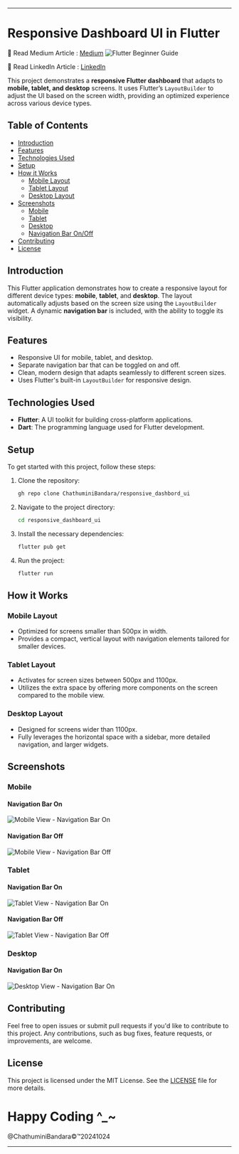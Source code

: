 
---

# Responsive Dashboard UI in Flutter 

🔗 Read Medium Article : [Medium](https://medium.com/@chathubandara500/getting-started-with-flutter-a-beginners-guide-87dfa07c531a)
![Flutter Beginner Guide](./assets/flutterBeginner.png)


🔗 Read LinkedIn Article : [LinkedIn](https://www.linkedin.com/posts/chathuminibandara_are-you-ready-to-embark-on-a-journey-into-activity-7254970391016701953-CR54?utm_source=share&utm_medium=member_desktop)

This project demonstrates a **responsive Flutter dashboard** that adapts to **mobile, tablet, and desktop** screens. It uses Flutter’s `LayoutBuilder` to adjust the UI based on the screen width, providing an optimized experience across various device types.

## Table of Contents
- [Introduction](#introduction)
- [Features](#features)
- [Technologies Used](#technologies-used)
- [Setup](#setup)
- [How it Works](#how-it-works)
  - [Mobile Layout](#mobile-layout)
  - [Tablet Layout](#tablet-layout)
  - [Desktop Layout](#desktop-layout)
- [Screenshots](#screenshots)
  - [Mobile](#mobile)
  - [Tablet](#tablet)
  - [Desktop](#desktop)
  - [Navigation Bar On/Off](#navigation-bar-onoff)
- [Contributing](#contributing)
- [License](#license)

## Introduction

This Flutter application demonstrates how to create a responsive layout for different device types: **mobile**, **tablet**, and **desktop**. The layout automatically adjusts based on the screen size using the `LayoutBuilder` widget. A dynamic **navigation bar** is included, with the ability to toggle its visibility.

## Features

- Responsive UI for mobile, tablet, and desktop.
- Separate navigation bar that can be toggled on and off.
- Clean, modern design that adapts seamlessly to different screen sizes.
- Uses Flutter's built-in `LayoutBuilder` for responsive design.

## Technologies Used

- **Flutter**: A UI toolkit for building cross-platform applications.
- **Dart**: The programming language used for Flutter development.
  
## Setup

To get started with this project, follow these steps:

1. Clone the repository:
    ```bash
    gh repo clone ChathuminiBandara/responsive_dashbord_ui    
    ```

2. Navigate to the project directory:
    ```bash
    cd responsive_dashboard_ui
    ```

3. Install the necessary dependencies:
    ```bash
    flutter pub get
    ```

4. Run the project:
    ```bash
    flutter run
    ```

## How it Works

### Mobile Layout
- Optimized for screens smaller than 500px in width.
- Provides a compact, vertical layout with navigation elements tailored for smaller devices.

### Tablet Layout
- Activates for screen sizes between 500px and 1100px.
- Utilizes the extra space by offering more components on the screen compared to the mobile view.

### Desktop Layout
- Designed for screens wider than 1100px.
- Fully leverages the horizontal space with a sidebar, more detailed navigation, and larger widgets.

## Screenshots

### Mobile
#### Navigation Bar On
![Mobile View - Navigation Bar On](./assets/mobile.png)

#### Navigation Bar Off
![Mobile View - Navigation Bar Off](./assets/mobileNav.png)

### Tablet
#### Navigation Bar On
![Tablet View - Navigation Bar On](./assets/tabletNav.png)

#### Navigation Bar Off
![Tablet View - Navigation Bar Off](./assets/tablet.png)

### Desktop
#### Navigation Bar On
![Desktop View - Navigation Bar On](./assets/desktop.png)


## Contributing

Feel free to open issues or submit pull requests if you'd like to contribute to this project. Any contributions, such as bug fixes, feature requests, or improvements, are welcome.

## License

This project is licensed under the MIT License. See the [LICENSE](./license.txt) file for more details.


# Happy Coding ^_~

@ChathuminiBandara©™20241024


---



